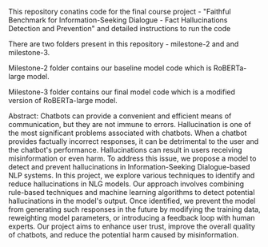 This repository conatins code for the final course project - "Faithful Benchmark for Information-Seeking Dialogue - Fact Hallucinations Detection and Prevention" and detailed instructions to run the code

There are two folders present in this repository - milestone-2 and and milestone-3.

Milestone-2 folder contains our baseline model code which is RoBERTa-large model.

Milestone-3 folder contains our final model code which is a modified version of RoBERTa-large model.


Abstract:
Chatbots can provide a convenient and efficient means of communication, but they are not immune to errors. Hallucination is one of the most significant problems associated with chatbots. When a chatbot provides factually incorrect responses, it can be detrimental to the user and the chatbot's performance. Hallucinations can result in users receiving misinformation or even harm. To address this issue, we propose a model to detect and prevent hallucinations in Information-Seeking Dialogue-based NLP systems. In this project, we explore various techniques to identify and reduce hallucinations in NLG models. Our approach involves combining rule-based techniques and machine learning algorithms to detect potential hallucinations in the model's output. Once identified, we prevent the model from generating such responses in the future by modifying the training data, reweighting model parameters, or introducing a feedback loop with human experts. Our project aims to enhance user trust, improve the overall quality of chatbots, and reduce the potential harm caused by misinformation.
